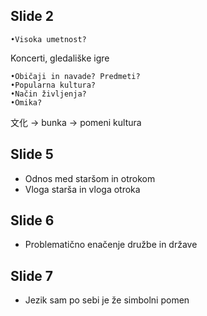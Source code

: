 ## Slide 2
	•Visoka umetnost?
Koncerti, gledališke igre

	•Običaji in navade? Predmeti?
	•Popularna kultura?
	•Način življenja?
	•Omika?

文化 -> bunka -> pomeni kultura

## Slide 5
	
- Odnos med staršom in otrokom
- Vloga starša in vloga otroka

## Slide 6
- Problematično enačenje družbe in države

## Slide 7
- Jezik sam po sebi je že simbolni pomen